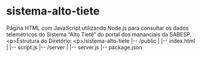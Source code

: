 # sistema-alto-tiete
Página HTML com JavaScript utilizando Node.js para consultar os dados telemétricos do Sistema “Alto Tietê” do portal dos mananciais da SABESP.  &lt;p>Estrutura do Diretório:  &lt;p>/sistema-alto-tiete |-- /public |   |-- index.html |   |-- script.js |-- /server |   |-- server.js |-- package.json
